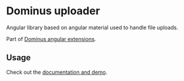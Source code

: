 # Dominus uploader

Angular library based on angular material used to handle file uploads.

Part of [Dominus angular extensions](https://github.com/daniel1919-00/ng-dominus).

## Usage

Check out the [documentation and demo](https://daniel1919-00.github.io/ng-dominus/dm-uploader).
